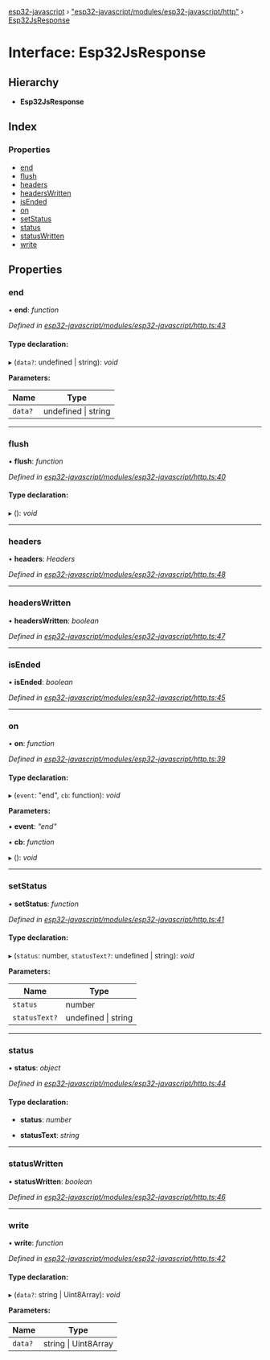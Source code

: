 [esp32-javascript](../README.md) › ["esp32-javascript/modules/esp32-javascript/http"](../modules/_esp32_javascript_modules_esp32_javascript_http_.md) › [Esp32JsResponse](_esp32_javascript_modules_esp32_javascript_http_.esp32jsresponse.md)

# Interface: Esp32JsResponse

## Hierarchy

* **Esp32JsResponse**

## Index

### Properties

* [end](_esp32_javascript_modules_esp32_javascript_http_.esp32jsresponse.md#end)
* [flush](_esp32_javascript_modules_esp32_javascript_http_.esp32jsresponse.md#flush)
* [headers](_esp32_javascript_modules_esp32_javascript_http_.esp32jsresponse.md#headers)
* [headersWritten](_esp32_javascript_modules_esp32_javascript_http_.esp32jsresponse.md#headerswritten)
* [isEnded](_esp32_javascript_modules_esp32_javascript_http_.esp32jsresponse.md#isended)
* [on](_esp32_javascript_modules_esp32_javascript_http_.esp32jsresponse.md#on)
* [setStatus](_esp32_javascript_modules_esp32_javascript_http_.esp32jsresponse.md#setstatus)
* [status](_esp32_javascript_modules_esp32_javascript_http_.esp32jsresponse.md#status)
* [statusWritten](_esp32_javascript_modules_esp32_javascript_http_.esp32jsresponse.md#statuswritten)
* [write](_esp32_javascript_modules_esp32_javascript_http_.esp32jsresponse.md#write)

## Properties

###  end

• **end**: *function*

*Defined in [esp32-javascript/modules/esp32-javascript/http.ts:43](https://github.com/marcelkottmann/esp32-javascript/blob/22ffb3d/components/esp32-javascript/modules/esp32-javascript/http.ts#L43)*

#### Type declaration:

▸ (`data?`: undefined | string): *void*

**Parameters:**

Name | Type |
------ | ------ |
`data?` | undefined &#124; string |

___

###  flush

• **flush**: *function*

*Defined in [esp32-javascript/modules/esp32-javascript/http.ts:40](https://github.com/marcelkottmann/esp32-javascript/blob/22ffb3d/components/esp32-javascript/modules/esp32-javascript/http.ts#L40)*

#### Type declaration:

▸ (): *void*

___

###  headers

• **headers**: *Headers*

*Defined in [esp32-javascript/modules/esp32-javascript/http.ts:48](https://github.com/marcelkottmann/esp32-javascript/blob/22ffb3d/components/esp32-javascript/modules/esp32-javascript/http.ts#L48)*

___

###  headersWritten

• **headersWritten**: *boolean*

*Defined in [esp32-javascript/modules/esp32-javascript/http.ts:47](https://github.com/marcelkottmann/esp32-javascript/blob/22ffb3d/components/esp32-javascript/modules/esp32-javascript/http.ts#L47)*

___

###  isEnded

• **isEnded**: *boolean*

*Defined in [esp32-javascript/modules/esp32-javascript/http.ts:45](https://github.com/marcelkottmann/esp32-javascript/blob/22ffb3d/components/esp32-javascript/modules/esp32-javascript/http.ts#L45)*

___

###  on

• **on**: *function*

*Defined in [esp32-javascript/modules/esp32-javascript/http.ts:39](https://github.com/marcelkottmann/esp32-javascript/blob/22ffb3d/components/esp32-javascript/modules/esp32-javascript/http.ts#L39)*

#### Type declaration:

▸ (`event`: "end", `cb`: function): *void*

**Parameters:**

▪ **event**: *"end"*

▪ **cb**: *function*

▸ (): *void*

___

###  setStatus

• **setStatus**: *function*

*Defined in [esp32-javascript/modules/esp32-javascript/http.ts:41](https://github.com/marcelkottmann/esp32-javascript/blob/22ffb3d/components/esp32-javascript/modules/esp32-javascript/http.ts#L41)*

#### Type declaration:

▸ (`status`: number, `statusText?`: undefined | string): *void*

**Parameters:**

Name | Type |
------ | ------ |
`status` | number |
`statusText?` | undefined &#124; string |

___

###  status

• **status**: *object*

*Defined in [esp32-javascript/modules/esp32-javascript/http.ts:44](https://github.com/marcelkottmann/esp32-javascript/blob/22ffb3d/components/esp32-javascript/modules/esp32-javascript/http.ts#L44)*

#### Type declaration:

* **status**: *number*

* **statusText**: *string*

___

###  statusWritten

• **statusWritten**: *boolean*

*Defined in [esp32-javascript/modules/esp32-javascript/http.ts:46](https://github.com/marcelkottmann/esp32-javascript/blob/22ffb3d/components/esp32-javascript/modules/esp32-javascript/http.ts#L46)*

___

###  write

• **write**: *function*

*Defined in [esp32-javascript/modules/esp32-javascript/http.ts:42](https://github.com/marcelkottmann/esp32-javascript/blob/22ffb3d/components/esp32-javascript/modules/esp32-javascript/http.ts#L42)*

#### Type declaration:

▸ (`data?`: string | Uint8Array): *void*

**Parameters:**

Name | Type |
------ | ------ |
`data?` | string &#124; Uint8Array |
